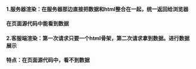 #### 1.服务器渲染：在服务器那边直接把数据和html整合在一起，统一返回给浏览器

#### 在页面源代码中能看到数据

#### 2.客服端渲染：第一次请求只要一个html骨架，第二次请求拿到数据。进行数据展示

#### 特点：在页面源代码中，看不到数据

#### 